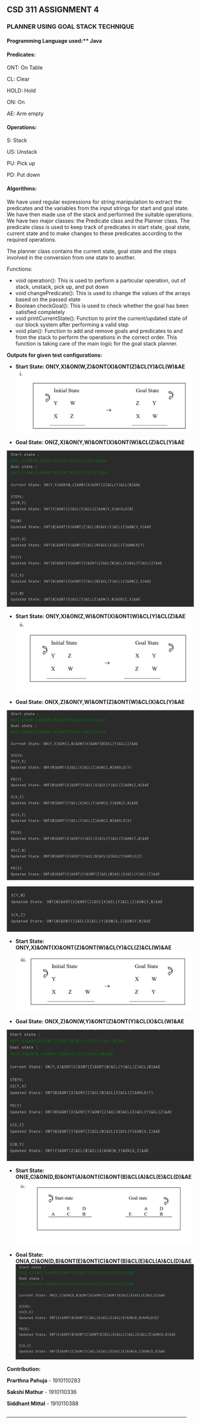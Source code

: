 ## CSD 311 ASSIGNMENT 4

### PLANNER USING GOAL STACK TECHNIQUE

#### Programming Language used:** Java

#### Predicates:

ONT: On Table

CL: Clear 

HOLD: Hold

ON: On 

AE: Arm empty

#### Operations:

S: Stack

US: Unstack

PU: Pick up

PD: Put down

#### Algorithms:

We have used regular expressions for string manipulation to extract the predicates and the variables from the input strings for start and goal state. We have then made use of the stack and performed the suitable operations. We have two major classes: the Predicate class and the Planner class. The predicate class is used to keep track of predicates in start state, goal state, current state and to make changes to these predicates according to the required operations. 

The planner class contains the current state, goal state and the steps involved in the conversion from one state to another. 

Functions: 

- void operation(): This is used to perform a particular operation, out of stack, unstack, pick up, and put down
- void changePredicate(): This is used to change the values of the arrays based on the passed state
- Boolean checkGoal(): This is used to check whether the goal has been satisfied completely
- void printCurrentState(): Function to print the current/updated state of our block system after performing a valid step
- void plan(): Function to add and remove goals and predicates to and from the stack to perform the operations in the correct order. This function is taking care of the main logic for the goal stack planner.


**Outputs for given test configurations:** 

- **Start State: ON(Y,X)&ON(W,Z)&ONT(X)&ONT(Z)&CL(Y)&CL(W)&AE**
**![](./screenshots/1.png)**

- **Goal State: ON(Z,X)&ON(Y,W)&ONT(X)&ONT(W)&CL(Z)&CL(Y)&AE**

**![](./screenshots/2.png)**

- **Start State: ON(Y,X)&ON(Z,W)&ONT(X)&ONT(W)&CL(Y)&CL(Z)&AE**
**![](./screenshots/3.png)**

- **Goal State: ON(X,Z)&ON(Y,W)&ONT(Z)&ONT(W)&CL(X)&CL(Y)&AE**

**![](./screenshots/4.png)**

**![](./screenshots/5.png)**

- **Start State: ON(Y,X)&ONT(X)&ONT(Z)&ONT(W)&CL(Y)&CL(Z)&CL(W)&AE**
**![](./screenshots/6.png)**

- **Goal State: ON(X,Z)&ON(W,Y)&ONT(Z)&ONT(Y)&CL(X)&CL(W)&AE**

**![](./screenshots/7.png)**

- **Start State: ON(E,C)&ON(D,B)&ONT(A)&ONT(C)&ONT(B)&CL(A)&CL(E)&CL(D)&AE**
**![](./screenshots/8.png)**

- **Goal State: ON(A,C)&ON(D,B)&ONT(E)&ONT(C)&ONT(B)&CL(E)&CL(A)&CL(D)&AE**
**![](./screenshots/9.png)**


**Contribution:** 

**Prarthna Pahuja** - 1910110283

**Sakshi Mathur** - 1910110336 

**Siddhant Mittal** - 1910110388


*\_\_\_\_\_\_\_\_\_\_\_\_\_\_\_\_\_\_\_\_\_\_\_\_\_\_\_\_\_\_\_\_\_\_\_\_\_\_\_\_\_\_\_\_\_\_\_\_\_\_\_\_\_\_\_\_\_\_\_\_\_\_\_\_\_\_\_\_\_\_\_\_\_\_\_\_*

